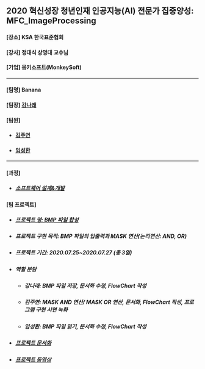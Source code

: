 ## 2020 혁신성장 청년인재 인공지능(AI) 전문가 집중양성: MFC_ImageProcessing
<h4>[장소] KSA 한국표준협회</h4>
<h4>[강사] 정대식 상명대 교수님</h4>
<h4>[기업] 몽키소프트(MonkeySoft)</h4>
<hr>
<h4>[팀명] Banana </h4>
<h4>[팀장] <a href = "https://github.com/kang-hana" > 강나래</a></h4>
  <h4>[팀원]</h4>
  <ul>
  <li>
    <h4><a href="https://github.com/jysaa5">김주연</a></h4>
  </li>
  <li>
    <h4><a href="https://github.com/SeongHwan-Lim">임성환</a></h4>
  </li>
  </ul>
  <hr>
<h4>[과정]</h4>
<ul>
  <li>
    <h5><a href="https://github.com/ksa-banana/Java_Programming/blob/master/Software_Design_And_Development_Process.md">소프트웨어 설계&개발</a></h5>
  </li>
  </ul>
<h4>[팀 프로젝트]</h4>

<ul>
  <li>
    <h5><a href="https://github.com/ksa-banana/MFC_ImageProcessing/tree/master/Version_1.0">프로젝트 명: BMP 파일 합성</a></h5>
  </li>
  <li>
    <h5>프로젝트 구현 목적: BMP 파일의 입출력과 MASK 연산(논리연산: AND, OR)</h5>
  </li>
   <li>
    <h5>프로젝트 기간: 2020.07.25~2020.07.27 (총 3일)</h5>
   </li>
   <li>
    <h5>역할 분담</h5>
   </li>
     <ul>
        <li>
          <h5>강나래: BMP 파일 저장, 문서화 수정, FlowChart 작성 </h5> 
        </li>
         <li>
          <h5>김주연: MASK AND 연산/ MASK OR 연산, 문서화, FlowChart 작성, 프로그램 구현 시연 녹화</h5> 
        </li>
         <li>
          <h5>임성환: BMP 파일 읽기, 문서화 수정, FlowChart 작성</h5> 
        </li>
      </ul>
    <li>
      <h5><a href="https://github.com/ksa-banana/MFC_ImageProcessing/blob/master/Document/TeamProject_DOC.md">프로젝트 문서화</a></h5>
    </li>
    <li>
      <h5><a href="https://youtu.be/vDR5q94ZbR8">프로젝트 동영상</a></h5>
    </li>
   </ul>
</ul>
